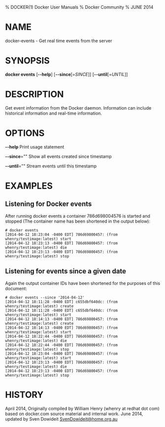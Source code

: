% DOCKER(1) Docker User Manuals
% Docker Community
% JUNE 2014
# NAME
docker-events - Get real time events from the server

# SYNOPSIS
**docker events**
[**--help**]
[**--since**[=*SINCE*]]
[**--until**[=*UNTIL*]]


# DESCRIPTION
Get event information from the Docker daemon. Information can include historical
information and real-time information.

# OPTIONS
**--help**
  Print usage statement

**--since**=""
   Show all events created since timestamp

**--until**=""
   Stream events until this timestamp

# EXAMPLES

## Listening for Docker events

After running docker events a container 786d698004576 is started and stopped
(The container name has been shortened in the output below):

    # docker events
    [2014-04-12 18:23:04 -0400 EDT] 786d69800457: (from whenry/testimage:latest) start
    [2014-04-12 18:23:13 -0400 EDT] 786d69800457: (from whenry/testimage:latest) die
    [2014-04-12 18:23:13 -0400 EDT] 786d69800457: (from whenry/testimage:latest) stop

## Listening for events since a given date
Again the output container IDs have been shortened for the purposes of this document:

    # docker events --since '2014-04-12'
    [2014-04-12 18:11:28 -0400 EDT] c655dbf640dc: (from whenry/testimage:latest) create
    [2014-04-12 18:11:28 -0400 EDT] c655dbf640dc: (from whenry/testimage:latest) start
    [2014-04-12 18:14:13 -0400 EDT] 786d69800457: (from whenry/testimage:latest) create
    [2014-04-12 18:14:13 -0400 EDT] 786d69800457: (from whenry/testimage:latest) start
    [2014-04-12 18:22:44 -0400 EDT] 786d69800457: (from whenry/testimage:latest) die
    [2014-04-12 18:22:44 -0400 EDT] 786d69800457: (from whenry/testimage:latest) stop
    [2014-04-12 18:23:04 -0400 EDT] 786d69800457: (from whenry/testimage:latest) start
    [2014-04-12 18:23:13 -0400 EDT] 786d69800457: (from whenry/testimage:latest) die
    [2014-04-12 18:23:13 -0400 EDT] 786d69800457: (from whenry/testimage:latest) stop

# HISTORY
April 2014, Originally compiled by William Henry (whenry at redhat dot com)
based on docker.com source material and internal work.
June 2014, updated by Sven Dowideit <SvenDowideit@home.org.au>
